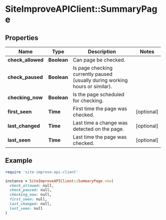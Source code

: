 # SiteImproveAPIClient::SummaryPage

## Properties

| Name | Type | Description | Notes |
| ---- | ---- | ----------- | ----- |
| **check_allowed** | **Boolean** | Can page be checked. |  |
| **check_paused** | **Boolean** | Is page checking currently paused (usually during working hours or similar). |  |
| **checking_now** | **Boolean** | Is the page scheduled for checking. |  |
| **first_seen** | **Time** | First time the page was checked. | [optional] |
| **last_changed** | **Time** | Last time a change was detected on the page. | [optional] |
| **last_seen** | **Time** | Last time the page was checked. | [optional] |

## Example

```ruby
require 'site-improve-api-client'

instance = SiteImproveAPIClient::SummaryPage.new(
  check_allowed: null,
  check_paused: null,
  checking_now: null,
  first_seen: null,
  last_changed: null,
  last_seen: null
)
```

